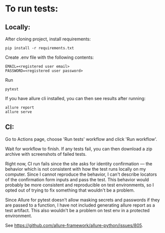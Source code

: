 # To run tests:
## Locally:
After cloning project, install requirements:
```shell
pip install -r requirements.txt
```

Create .env file with the following contents:
```.dotenv
EMAIL=<registered user email>
PASSWORD=<registered user password>
```
Run
```shell
pytest
```

If you have allure cli installed, you can then see results after running:
```shell
allure report
allure serve
```

## CI:
Go to Actions page, choose 'Run tests' workflow and click 'Run workflow'.

Wait for workflow to finish. If any tests fail, you can then download a zip archive with screenshots of failed tests.

Right now, CI run fails since the site asks for identity confirmation — the behavior which is not consistent with 
how the test runs locally on my computer. Since I cannot reproduce the behavior, I can't describe locators of the confirmation
form inputs and pass the test. This behavior would probably be more consistent and reproducible on test environments, so
I opted out of trying to fix something that wouldn't be a problem.

Since Allure for pytest doesn't allow masking secrets and passwords if they are passed to a function, 
I have not included generating allure report as a test artifact. This also wouldn't be a problem on test env in a protected
environment.

See https://github.com/allure-framework/allure-python/issues/805.